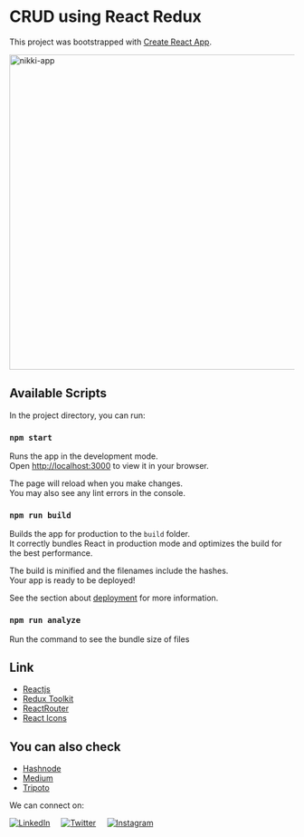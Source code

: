 # CRUD using React Redux

This project was bootstrapped with [Create React App](https://github.com/facebook/create-react-app).

<img width="556" alt="nikki-app" src="https://user-images.githubusercontent.com/33351482/180596781-0ef7ebd4-7914-4c86-87e7-b9c42bdd941c.png">


## Available Scripts

In the project directory, you can run:

### `npm start`

Runs the app in the development mode.\
Open [http://localhost:3000](http://localhost:3000) to view it in your browser.

The page will reload when you make changes.\
You may also see any lint errors in the console.

### `npm run build`

Builds the app for production to the `build` folder.\
It correctly bundles React in production mode and optimizes the build for the best performance.

The build is minified and the filenames include the hashes.\
Your app is ready to be deployed!

See the section about [deployment](https://facebook.github.io/create-react-app/docs/deployment) for more information.

### `npm run analyze`

Run the command to see the bundle size of files

## Link
- [Reactjs](https://reactjs.org/docs/create-a-new-react-app.html)
- [Redux Toolkit](https://redux-toolkit.js.org/tutorials/quick-start)
- [ReactRouter](https://reactrouter.com/)
- [React Icons](https://react-icons.github.io/react-icons/)


## You can also check

- [Hashnode](https://vishalyadav.hashnode.dev/)
- [Medium](https://medium.com/@imyadavvishal)
- [Tripoto](https://www.tripoto.com/profile/imvishal)


We can connect on:

[![LinkedIn](https://static-exp1.licdn.com/sc/h/2if24wp7oqlodqdlgei1n1520 "LinkedIn")](https://www.linkedin.com/in/imvishalyadav/) &nbsp; &nbsp; [![Twitter](https://about.twitter.com/etc/designs/about2-twitter/public/img/favicon.ico "Twitter")](https://www.instagram.com/__vishal18/) &nbsp; &nbsp;   [![Instagram](https://static.cdninstagram.com/rsrc.php/yS/r/f_5NUHW7AZC.ico "Instagram")](https://www.instagram.com/__vishal18/)



